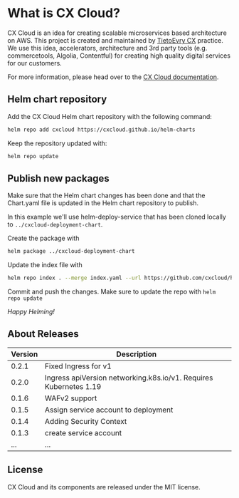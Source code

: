 # What is CX Cloud?

CX Cloud is an idea for creating scalable microservices based architecture on AWS. This project is created and maintained by [TietoEvry CX](https://www.tietoevry.com/en/services/digital-experience/customer-experience/) practice. We use this idea, accelerators, architecture and 3rd party tools \(e.g. commercetools, Algolia, Contentful\) for creating high quality digital services for our customers.

For more information, please head over to the [CX Cloud documentation](https://docs.cxcloud.com/).

## Helm chart repository

Add the CX Cloud Helm chart repository with the following command:

```bash
helm repo add cxcloud https://cxcloud.github.io/helm-charts
```

Keep the repository updated with:

```bash
helm repo update
```

## Publish new packages

Make sure that the Helm chart changes has been done and that the Chart.yaml file is updated in the Helm chart repository to publish.

In this example we'll use helm-deploy-service that has been cloned locally to `../cxcloud-deployment-chart`.

Create the package with

```bash
helm package ../cxcloud-deployment-chart
```

Update the index file with

```bash
helm repo index . --merge index.yaml --url https://github.com/cxcloud/helm-charts/raw/master
```

Commit and push the changes. Make sure to update the repo with `helm repo update`

*Happy Helming!*

## About Releases

| Version | Description |
| --- | --- |
| 0.2.1 | Fixed Ingress for v1 |
| 0.2.0 | Ingress apiVersion networking.k8s.io/v1. Requires Kubernetes 1.19 |
| 0.1.6 | WAFv2 support |
| 0.1.5 | Assign service account to deployment|
| 0.1.4 | Adding Security Context |
| 0.1.3 | create service account |
| ... | ... |

## License

CX Cloud and its components are released under the MIT license.
